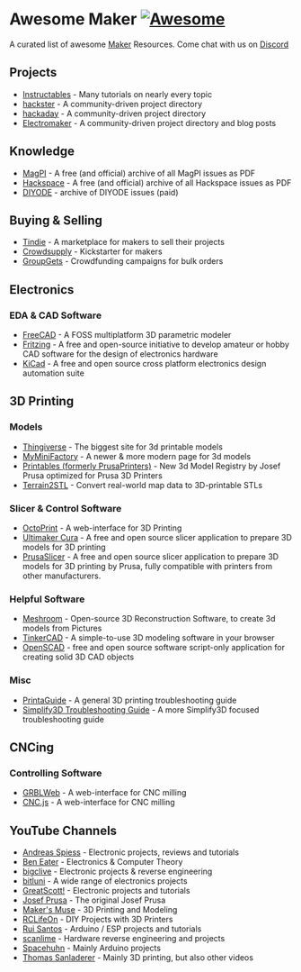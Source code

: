 # Awesome Maker [![Awesome](https://awesome.re/badge-flat2.svg)](https://awesome.re)

A curated list of awesome [Maker](https://en.wikipedia.org/wiki/Maker_culture) Resources. Come chat with us on [Discord](https://discord.gg/WZyyYtA)

## Projects
* [Instructables](https://www.instructables.com/) - Many tutorials on nearly every topic
* [hackster](https://www.hackster.io/projects) - A community-driven project directory
* [hackaday](https://hackaday.io/lists) - A community-driven project directory
* [Electromaker](https://www.electromaker.io/) - A community-driven project directory and blog posts

## Knowledge
* [MagPI](https://www.raspberrypi.org/magpi-issues/) - A free (and official) archive of all MagPI issues as PDF
* [Hackspace](https://hackspace.raspberrypi.org/issues) - A free (and official) archive of all Hackspace issues as PDF
* [DIYODE](https://diyodemag.com/issues) - archive of DIYODE issues (paid)

## Buying & Selling
* [Tindie](https://www.tindie.com/) - A marketplace for makers to sell their projects
* [Crowdsupply](https://www.crowdsupply.com/) - Kickstarter for makers
* [GroupGets](https://groupgets.com/) - Crowdfunding campaigns for bulk orders

## Electronics
### EDA & CAD Software
* [FreeCAD](https://www.freecadweb.org/) - A FOSS multiplatform 3D parametric modeler
* [Fritzing](https://fritzing.org/) - A free and open-source initiative to develop amateur or hobby CAD software for the design of electronics hardware
* [KiCad](https://kicad.org/) - A free and open source cross platform electronics design automation suite

## 3D Printing
### Models
* [Thingiverse](https://www.thingiverse.com/) - The biggest site for 3d printable models
* [MyMiniFactory](https://www.myminifactory.com/) - A newer & more modern page for 3d models
* [Printables (formerly PrusaPrinters)](https://www.printables.com/) - New 3d Model Registry by Josef Prusa optimized for Prusa 3D Printers
* [Terrain2STL](http://jthatch.com/Terrain2STL/) - Convert real-world map data to 3D-printable STLs

### Slicer & Control Software
* [OctoPrint](https://github.com/foosel/OctoPrint) - A web-interface for 3D Printing
* [Ultimaker Cura](https://github.com/Ultimaker/Cura) - A free and open source  slicer application to prepare 3D models for 3D printing
* [PrusaSlicer](https://www.prusa3d.com/page/prusaslicer_424/) - A free and open source  slicer application to prepare 3D models for 3D printing by Prusa, fully compatible with printers from other manufacturers.

### Helpful Software
* [Meshroom](https://github.com/alicevision/meshroom) - Open-source 3D Reconstruction Software, to create 3d models from Pictures
* [TinkerCAD](https://www.tinkercad.com/) - A simple-to-use 3D modeling software in your browser
* [OpenSCAD](https://www.openscad.org/) - free and open source software script-only application for creating solid 3D CAD objects

### Misc
* [PrintaGuide](https://www.aprintapro.com/printaguide/) - A general 3D printing troubleshooting guide
* [Simplify3D Troubleshooting Guide](https://www.simplify3d.com/support/print-quality-troubleshooting/) - A more Simplify3D focused troubleshooting guide

## CNCing
### Controlling Software
* [GRBLWeb](https://github.com/andrewhodel/grblweb) - A web-interface for CNC milling
* [CNC.js](https://github.com/cncjs/cncjs) - A web-interface for CNC milling

## YouTube Channels
* [Andreas Spiess](https://www.youtube.com/channel/UCu7_D0o48KbfhpEohoP7YSQ) - Electronic projects, reviews and tutorials
* [Ben Eater](https://www.youtube.com/c/BenEater/) - Electronics & Computer Theory
* [bigclive](https://www.youtube.com/c/Bigclive) - Electronic projects & reverse engineering
* [bitluni](https://www.youtube.com/user/bitlunislab) - A wide range of electronics projects
* [GreatScott!](https://www.youtube.com/channel/UC6mIxFTvXkWQVEHPsEdflzQ) - Electronic projects and tutorials
* [Josef Prusa](https://www.youtube.com/channel/UCLHAxAdvAKJY0niRJZRYMvg) - The original Josef Prusa
* [Maker's Muse](https://www.youtube.com/channel/UCxQbYGpbdrh-b2ND-AfIybg) - 3D Printing and Modeling
* [RCLifeOn](https://www.youtube.com/user/RcLifeOnSimon) - DIY Projects with 3D Printers
* [Rui Santos](https://www.youtube.com/user/RandomNerdTutorials/) - Arduino / ESP projects and tutorials
* [scanlime](https://www.youtube.com/user/micahjd) - Hardware reverse engineering and projects
* [Spacehuhn](https://www.youtube.com/user/g0ldk) - Mainly Arduino projects
* [Thomas Sanladerer](https://www.youtube.com/user/ThomasSanladerer) - Mainly 3D printing, but also other videos

